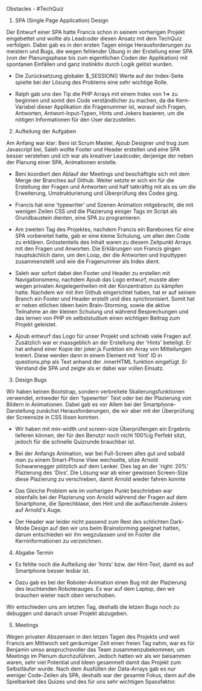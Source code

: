 Obstacles - #TechQuiz

1. SPA (Single Page Application) Design

Der Entwurf einer SPA hatte Francis schon in seinem vorherigen Projekt eingebettet und wollte
als Leadcoder diesen Ansatz mit dem TechQuiz verfolgen. Dabei gab es in den ersten Tagen
einige Herausforderungen zu meistern und Bugs, die wegen fehlender Übung in der Erstellung einer SPA 
(von der Planungsphase bis zum eigentlichen Coden der Applikation) mit spontanen Einfällen
und ganz instinktiv durch Logik gelöst wurden.

- Die Zurücksetzung globaler $_SESSION() Werte auf der Index-Seite spielte bei der Lösung des Problems
eine sehr wichtige Rolle.

- Ralph gab uns den Tip die PHP Arrays mit einem Index von 1=> zu beginnen und somit den Code verständlicher
zu machen, da die Kern-Variabel dieser Applikation die Fragenummer ist, worauf sich Fragen, Antworten, 
Antwort-Input-Typen, Hints und Jokers basieren, um die nötigen Informationen für den User darzustellen.


2. Aufteilung der Aufgaben

Am Anfang war klar: Beni ist Scrum Master, Ajoub Designer und trug zum Javascript bei, Saleh wollte
Footer und Header erstellen und eine SPA besser verstehen und ich war als kreativer Leadcoder, derjenige 
der neben der Planung einer SPA, Animationen erstelle.

- Beni koordiert den Ablauf der Meetings und beschäftigte sich mit dem Merge der Branches auf Github.
Weiter setzte er sich ein für die Erstellung der Fragen und Antworten und half tatkräftig mit
als es um die Erweiterung, Umstrukturierung und Überprüfung des Codes ging.

- Francis hat eine 'typewriter' und Szenen Animation mitgebracht, die mit wenigen Zeilen CSS
und die Plazierung einiger Tags im Script als Grundbaustein dienten, eine SPA zu programieren.

- Am zweiten Tag des Projektes, nachdem Francis ein Barebones für eine SPA vorbereitet hatte, gab er eine 
kleine Schulung, um allen den Code zu erklären. Grösstenteils des Inhalt waren zu diesem Zeitpunkt 
Arrays mit den Fragen und Anworten. Die Erklärungen von Francis gingen hauptsächlich dann, um den Loop, 
der die Antworten und Inputtypen zusammenstellt und wie die Fragenummer als Index dient.

- Saleh war sofort dabei den Footer und Header zu erstellen mit Navigationsmenu, nachdem Ajoub
das Logo entwurf, musste aber wegen privaten Angelegenheiten mit der Konzentration zu kämpfen hatte. 
Nachdem wir mit ihm Github eingerichtet haben, hat er auf seinem Branch ein Footer und Header erstellt 
und dies synchronisiert. Somit hat er neben etlichen Ideen beim Brain-Storming, sowie die aktive Teilnahme
an der kleinen Schulung und während Besprechungen und das lernen von PHP im selbststudium einen 
wichtigen Beitrag zum Projekt geleistet.

- Ajoub entwurf das Logo für unser Projekt und schrieb viele Fragen auf. Zusätzlich war er massgeblich 
an der Erstellung der 'Hints' beteiligt. Er hat anhand einer Kopie der joker.js Funktion ein Array von 
Mitteilungen kreiert. Diese werden dann in einem Element mit 'hint' ID in questions.php als Text 
anhand der .innerHTML funktion eingefügt. Er Verstand die SPA und zeigte als er dabei war vollen Einsatz.

3. Design Bugs

Wir haben keinen Bootstrap, sondern verbreitete Skalierungsfunktionen verwendet, entweder für
den 'typewriter' Text oder bei der Plazierung von Bildern in Animationen. Dabei gab es vor Allem bei der 
Smartphone-Darstellung zunächst Herausforderungen, die wir aber mit der Überprüfung der Screensize in CSS lösen konnten.

- Wir haben mit min-width und screen-size Überprüfengen ein Ergebnis lieferen können, der für den Benutzr
noch nicht 100%ig Perfekt sitzt, jedoch für die schnelle Quizrunde brauchbar ist.

- Bei der Anfangs Animation, war bei Full-Screen alles gut und sobald man zu einem Smart-Phone View
wechselte, sitze Arnold Schwarenegger plötzlich auf dem Lenker. Dies lag an der 'right: 20%' Plazierung
des 'Divs'. Die Lösung war ab einer gewissen Screen-Size diese Plazierung zu verschieben, damit Arnold
wieder fahren konnte

- Das Gleiche Problem wie im vorherigen Punkt beschrieben war ebenfalls bei der Plazierung von Arnold
während der Fragen auf dem Smartphone, die Sprechblase, den Hint und die auftauchende Jokers auf Arnold's
Auge.

- Der Header war leider nicht passend zum Rest des schlichten Dark-Mode Design auf den wir uns beim Brainstorming
geeignet hatten, darum entschieden wir ihn wegzulassen und im Footer die Kerninformationen zu verzeichnen.


4. Abgabe Termin

- Es fehlte noch die Aufteilung der 'hints' bzw. der Hint-Text, damit es auf Smartphone besser lesbar ist.

- Dazu gab es bei der Roboter-Animation einen Bug mit der Plazierung des leuchtenden Roboterauges. Es
war auf dem Laptop, den wir brauchen wieter nach oben verschoben.

Wir entschieden uns am letzten Tag, deshalb die letzen Bugs noch zu debuggen und danach unser Projekt
abzugeben.

5. Meetings

Wegen privaten Abszensen in den letzen Tagen des Projekts und weil Francis am Mittwoch seit geräumiger 
Zeit einen freien Tag nahm, war es für Benjamin umso anspruchsvoller das Team zusammenzubekommen, um 
Meetings im Plenum durchzuführen. Jedoch hatten wir als wir beisammen waren, sehr viel Potential
und Ideen gesammelt damit das Projekt zum Selbstläufer wurde. Nach dem Ausfüllen der Data-Arrays
gab es nur weniger Code-Zeilen als SPA, deshalb war der gesamte Fokus, dann auf die Spielbarkeit des Quizes
und des für uns sehr wichtigen Spassfaktor.